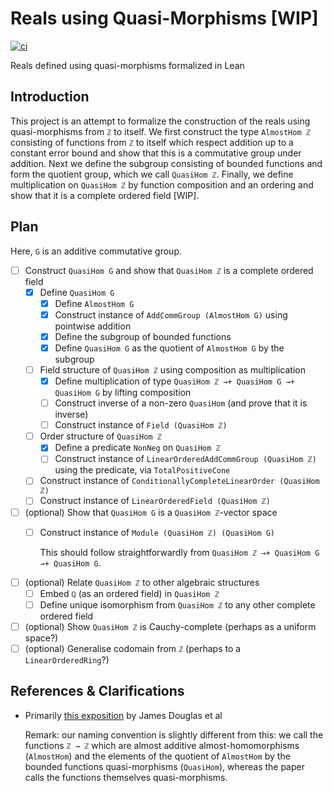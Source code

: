 # Reals using Quasi-Morphisms [WIP]
[![ci](https://github.com/Karthik-Dulam/reals-quasi-morphisms/actions/workflows/build.yaml/badge.svg?event=push)](https://github.com/Karthik-Dulam/reals-quasi-morphisms/actions/workflows/build.yaml)

Reals defined using quasi-morphisms formalized in Lean

## Introduction
This project is an attempt to formalize the construction of the reals using quasi-morphisms
from `ℤ` to itself. We first construct the type `AlmostHom ℤ` consisting of functions from
`ℤ` to itself which respect addition up to a constant error bound and show that this is a
commutative group under addition. Next we define the subgroup consisting of bounded functions
and form the quotient group, which we call `QuasiHom ℤ`. Finally, we define multiplication on
`QuasiHom ℤ` by function composition and an ordering and show that it is a complete ordered
field [WIP].

## Plan
Here, `G` is an additive commutative group.

+ [ ] Construct `QuasiHom G` and show that `QuasiHom ℤ` is a complete ordered field
  - [X] Define `QuasiHom G`
    * [X] Define `AlmostHom G`
    * [X] Construct instance of `AddCommGroup (AlmostHom G)` using pointwise addition
    * [X] Define the subgroup of bounded functions
    * [X] Define `QuasiHom G` as the quotient of `AlmostHom G` by the subgroup
  - [ ] Field structure of `QuasiHom ℤ` using composition as multiplication
    * [X] Define multiplication of type `QuasiHom ℤ →+ QuasiHom G →+ QuasiHom G` by lifting composition
    * [ ] Construct inverse of a non-zero `QuasiHom` (and prove that it is inverse)
    * [ ] Construct instance of `Field (QuasiHom ℤ)`
  - [ ] Order structure of `QuasiHom ℤ`
    * [X] Define a predicate `NonNeg` on `QuasiHom ℤ`
    * [ ] Construct instance of `LinearOrderedAddCommGroup (QuasiHom ℤ)` using the predicate, via `TotalPositiveCone`
  - [ ] Construct instance of `ConditionallyCompleteLinearOrder (QuasiHom ℤ)`
  - [ ] Construct instance of `LinearOrderedField (QuasiHom ℤ)`
+ [ ] (optional) Show that `QuasiHom G` is a `QuasiHom ℤ`-vector space
  - [ ] Construct instance of `Module (QuasiHom ℤ) (QuasiHom G)`

    This should follow straightforwardly from `QuasiHom ℤ →+ QuasiHom G →+ QuasiHom G`.
+ [ ] (optional) Relate `QuasiHom ℤ` to other algebraic structures
  - [ ] Embed `ℚ` (as an ordered field) in `QuasiHom ℤ`
  - [ ] Define unique isomorphism from `QuasiHom ℤ` to any other complete ordered field
+ [ ] (optional) Show `QuasiHom ℤ` is Cauchy-complete (perhaps as a uniform space?)
+ [ ] (optional) Generalise codomain from `ℤ` (perhaps to a `LinearOrderedRing`?)

## References & Clarifications
+ Primarily [this exposition](http://web.science.mq.edu.au/~street/EffR.pdf) by James Douglas et al

  Remark: our naming convention is slightly different from this: we call the functions
  `ℤ → ℤ` which are almost additive almost-homomorphisms (`AlmostHom`) and the elements of
  the quotient of `AlmostHom` by the bounded functions quasi-morphisms (`QuasiHom`), whereas
  the paper calls the functions themselves quasi-morphisms.
